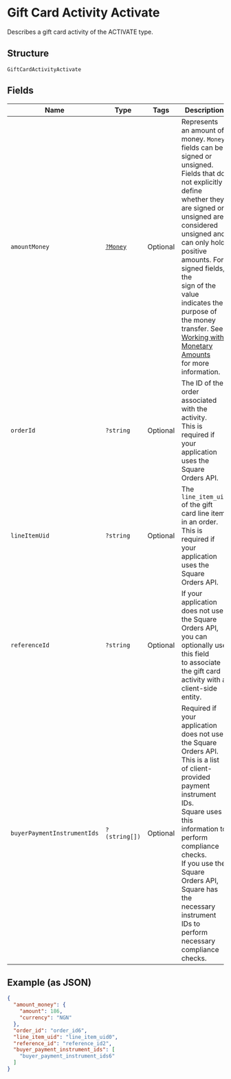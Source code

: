 
# Gift Card Activity Activate

Describes a gift card activity of the ACTIVATE type.

## Structure

`GiftCardActivityActivate`

## Fields

| Name | Type | Tags | Description | Getter | Setter |
|  --- | --- | --- | --- | --- | --- |
| `amountMoney` | [`?Money`](../../doc/models/money.md) | Optional | Represents an amount of money. `Money` fields can be signed or unsigned.<br>Fields that do not explicitly define whether they are signed or unsigned are<br>considered unsigned and can only hold positive amounts. For signed fields, the<br>sign of the value indicates the purpose of the money transfer. See<br>[Working with Monetary Amounts](https://developer.squareup.com/docs/build-basics/working-with-monetary-amounts)<br>for more information. | getAmountMoney(): ?Money | setAmountMoney(?Money amountMoney): void |
| `orderId` | `?string` | Optional | The ID of the order associated with the activity.<br>This is required if your application uses the Square Orders API. | getOrderId(): ?string | setOrderId(?string orderId): void |
| `lineItemUid` | `?string` | Optional | The `line_item_uid` of the gift card line item in an order.<br>This is required if your application uses the Square Orders API. | getLineItemUid(): ?string | setLineItemUid(?string lineItemUid): void |
| `referenceId` | `?string` | Optional | If your application does not use the Square Orders API, you can optionally use this field<br>to associate the gift card activity with a client-side entity. | getReferenceId(): ?string | setReferenceId(?string referenceId): void |
| `buyerPaymentInstrumentIds` | `?(string[])` | Optional | Required if your application does not use the Square Orders API.<br>This is a list of client-provided payment instrument IDs.<br>Square uses this information to perform compliance checks.<br>If you use the Square Orders API, Square has the necessary instrument IDs to perform necessary<br>compliance checks. | getBuyerPaymentInstrumentIds(): ?array | setBuyerPaymentInstrumentIds(?array buyerPaymentInstrumentIds): void |

## Example (as JSON)

```json
{
  "amount_money": {
    "amount": 186,
    "currency": "NGN"
  },
  "order_id": "order_id6",
  "line_item_uid": "line_item_uid0",
  "reference_id": "reference_id2",
  "buyer_payment_instrument_ids": [
    "buyer_payment_instrument_ids6"
  ]
}
```

